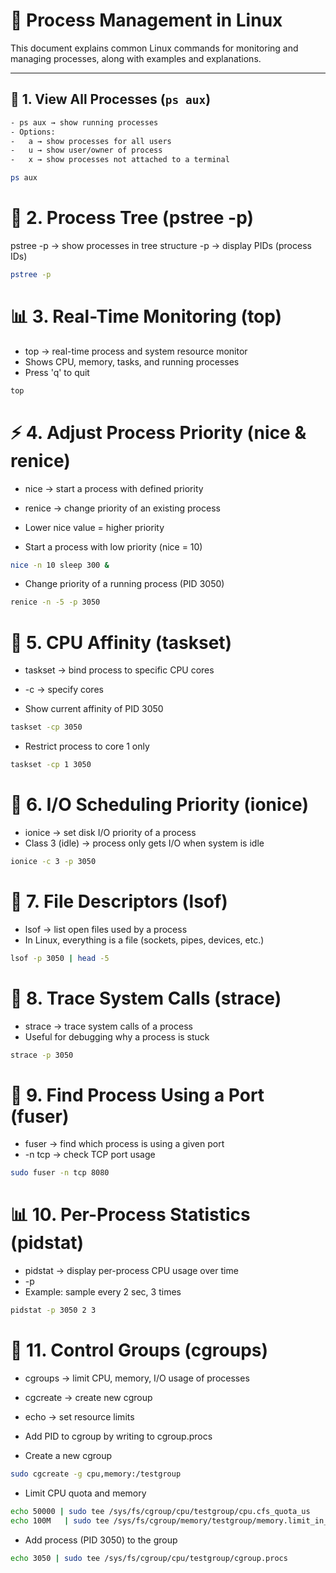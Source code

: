 # 🐧 Process Management in Linux

This document explains common Linux commands for monitoring and managing processes, along with examples and explanations.

---

## 📜 1. View All Processes (`ps aux`)

```bash
- ps aux → show running processes
- Options:
-   a → show processes for all users
-   u → show user/owner of process
-   x → show processes not attached to a terminal

ps aux
```



# 🌲 2. Process Tree (pstree -p)

 pstree -p → show processes in tree structure
 -p → display PIDs (process IDs)
```bash
pstree -p
```



# 📊 3. Real-Time Monitoring (top)
- top → real-time process and system resource monitor
- Shows CPU, memory, tasks, and running processes
- Press 'q' to quit
```bash
top
```




# ⚡ 4. Adjust Process Priority (nice & renice)
- nice → start a process with defined priority
- renice → change priority of an existing process
- Lower nice value = higher priority

- Start a process with low priority (nice = 10)
```bash
nice -n 10 sleep 300 &
```
- Change priority of a running process (PID 3050)
```bash
renice -n -5 -p 3050
```


# 🔧 5. CPU Affinity (taskset)
- taskset → bind process to specific CPU cores
- -c → specify cores

- Show current affinity of PID 3050
```bash
taskset -cp 3050
```
- Restrict process to core 1 only
```bash
taskset -cp 1 3050
```


# 📂 6. I/O Scheduling Priority (ionice)
- ionice → set disk I/O priority of a process
- Class 3 (idle) → process only gets I/O when system is idle
```bash
ionice -c 3 -p 3050
```



# 📑 7. File Descriptors (lsof)
- lsof → list open files used by a process
 - In Linux, everything is a file (sockets, pipes, devices, etc.)
```bash
lsof -p 3050 | head -5
```


# 🐛 8. Trace System Calls (strace)
- strace → trace system calls of a process
- Useful for debugging why a process is stuck
```bash
strace -p 3050
```

# 📡 9. Find Process Using a Port (fuser)

- fuser → find which process is using a given port
- -n tcp → check TCP port usage
```bash
sudo fuser -n tcp 8080
```


# 📊 10. Per-Process Statistics (pidstat)
- pidstat → display per-process CPU usage over time
- -p <PID> <interval> <count>
- Example: sample every 2 sec, 3 times
```bash
pidstat -p 3050 2 3
```

# 🔐 11. Control Groups (cgroups)
- cgroups → limit CPU, memory, I/O usage of processes
- cgcreate → create new cgroup
- echo → set resource limits
- Add PID to cgroup by writing to cgroup.procs

- Create a new cgroup
```bash
sudo cgcreate -g cpu,memory:/testgroup
```
- Limit CPU quota and memory
```bash
echo 50000 | sudo tee /sys/fs/cgroup/cpu/testgroup/cpu.cfs_quota_us
echo 100M   | sudo tee /sys/fs/cgroup/memory/testgroup/memory.limit_in_bytes
```
- Add process (PID 3050) to the group
```bash
echo 3050 | sudo tee /sys/fs/cgroup/cpu/testgroup/cgroup.procs
```

